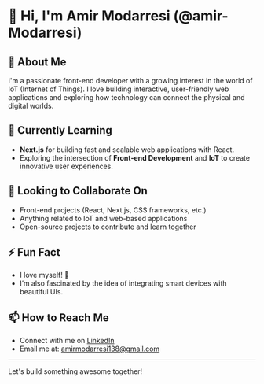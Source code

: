 # 👋 Hi, I'm Amir Modarresi (@amir-Modarresi)

## 👀 About Me
I'm a passionate front-end developer with a growing interest in the world of IoT (Internet of Things). I love building interactive, user-friendly web applications and exploring how technology can connect the physical and digital worlds.

## 🌱 Currently Learning
- **Next.js** for building fast and scalable web applications with React.
- Exploring the intersection of **Front-end Development** and **IoT** to create innovative user experiences.

## 💞️ Looking to Collaborate On
- Front-end projects (React, Next.js, CSS frameworks, etc.)
- Anything related to IoT and web-based applications
- Open-source projects to contribute and learn together

## ⚡ Fun Fact
- I love myself! 🧡
- I’m also fascinated by the idea of integrating smart devices with beautiful UIs.

## 📫 How to Reach Me
- Connect with me on [LinkedIn](https://www.linkedin.com/in/amir-modarresi-3931a1284/)
- Email me at: [amirmodarresi138@gmail.com](mailto:amirmodarresi138@gmail.com)

---

Let's build something awesome together!
